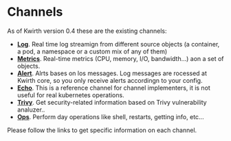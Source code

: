 # Channels
As of Kwirth version 0.4 these are the existing channels:

  - **[Log](./log)**. Real time log streamign from different source objects (a container, a pod, a namespace or a custom mix of any of them)
  - **[Metrics](./metrics)**. Real-time metrics (CPU, memory, I/O, bandwidth...) aon a set of objects.
  - **[Alert](./alert)**. Alrts bases on los messages. Log messages are rocessed at Kwirth core, so you only receive alerts accordingn to your config.
  - **[Echo](./echo)**. This is a reference channel for channel implementers, it is not useful for real kubernetes operations.
  - **[Trivy](./trivy)**. Get security-related information based on Trivy vulnerability analuzer..
  - **[Ops](./ops)**. Perform day operations like shell, restarts, getting info, etc...

Please follow the links to get specific information on each channel.
